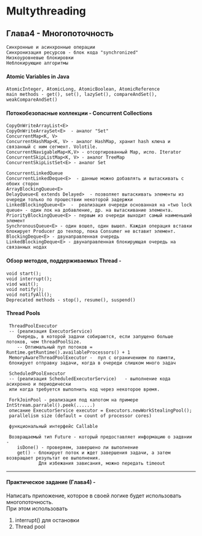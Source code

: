 #    Multythreading 

## Глава4 - Многопоточность
    Синхронные и асинхронные операции  
    Синхронизация ресурсов - блок кода "synchronized"  
    Низкоуровневые блокировки  
    Неблокирующие алгоритмы  
  
####  Atomic Variables in Java  
    AtomicInteger, AtomicLong, AtomicBoolean, AtomicReference  
    main methods - get(), set(), lazySet(), compareAndSet(), weakCompareAndSet()  
    
####  Потокобезопасные коллекции - Concurrent Collections  
    CopyOnWriteArrayList<E>  
    CopyOnWriteArraySet<E>  - аналог "Set"  
    ConcurrentMap<K, V>  
    ConcurrentHashMap<K, V> - аналог HashMap, хранит hash ключа и связанный с ним сегмент. Volotile.
    ConcurrentNavigableMap<K,V> - отсортированный Map, испо. Iterator  
    ConcurrentSkipListMap<K, V> - аналог TreeMap
    ConcurrentSkipListSet<E> - аналог Set  
    
    ConcurrentLinkedQueue    
    ConcurrentLinkedDeque<E>  - данные можно добавлять и вытаскивать с обоих сторон
    ArrayBlockingQueue<E>  
    DelayQueue<E extends Delayed>  - позволяет вытаскивать элементы из очереди только по прошествии некоторой задержки  
    LinkedBlockingQueue<E>  -  реализация очереди основанная на «two lock queue» - один лок на добавление, др. на вытаскивание элемента.  
    PriorityBlockingQueue<E> - первым из очереди выходит самый наименьший элемент
    SynchronousQueue<E> - один вошел, один вышел. Каждая операция вставки блокирует Producer до техпор, пока Consumer не вставит элемент.  
    BlockingDeque<E> - двунаправленная очередь  
    LinkedBlockingDeque<E> - двунаправленная блокирующая очередь на связанных нодах  
    
       
####  Обзор методов, поддерживаемых Thread -
    void start();
    void interrupt();
    viod wait();
    void notify();
    void notifyAll();      
    Deprecated methods - stop(), resume(), suspend()  
  

####   Thread Pools  
     
     ThreadPoolExecutor 
     -- (реализация ExecutorService)  
        Очередь, в которой задачи собираются, если запущено больше потоков, чем threadPoolSize.  
        -- Оптимальный пул потоков = Runtime.getRuntime().availableProcessors() + 1  
     MemoryAwareThreadPoolExecutor -  пул с ограничением по памяти,  
     блокирует отправку задачи, когда в очереди слишком много задач  
     
     ScheduledPoolExecutor 
     -- (реализация ScheduledExecutorService)   - выполнение кода асихронно и периодически  
     или когда требуется выполнить код через некоторое время.  
     
     ForkJoinPool - реализация под капотом на примере IntStream.parralel().peek(......)
     описание ExecutorService executor = Executors.newWorkStealingPool();
     parallelism size (default = count of processor cores)
     
     функциональный интерфейс Callable
     
     Возвращаемый тип Future - который предоставляет информацию о задвнии - 
        isDone() - проверяем, завершено ли выполнение
        get() - блокирует поток и ждет завершения задачи, а затем возвращает результат ее выполнения.
                Для избежания зависания, можно передать timeout
        
        
     
  ----------------------------------------------------------------------------------------------------  
  
####  Практическое задание (Глава4) -    
  Написать  приложение, которое в своей логике будет использовать многопоточность.  
  При этом использовать  
  1) interrupt() для остановки  
  2) Thread pool
  
  
  
  
  
